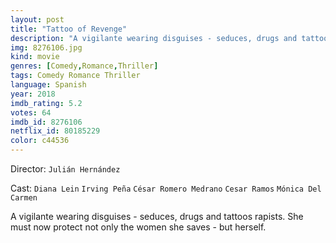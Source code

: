 ```yaml
---
layout: post
title: "Tattoo of Revenge"
description: "A vigilante wearing disguises - seduces, drugs and tattoos rapists. She must now protect not only the women she saves - but herself..."
img: 8276106.jpg
kind: movie
genres: [Comedy,Romance,Thriller]
tags: Comedy Romance Thriller 
language: Spanish
year: 2018
imdb_rating: 5.2
votes: 64
imdb_id: 8276106
netflix_id: 80185229
color: c44536
---
```

Director: `Julián Hernández`  

Cast: `Diana Lein` `Irving Peña` `César Romero Medrano` `Cesar Ramos` `Mónica Del Carmen` 

A vigilante wearing disguises - seduces, drugs and tattoos rapists. She must now protect not only the women she saves - but herself.